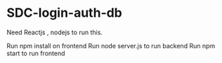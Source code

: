 # SDC-login-auth-db

Need Reactjs , nodejs to run this.

Run npm install on frontend
Run node server.js to run backend
Run npm start to run frontend
